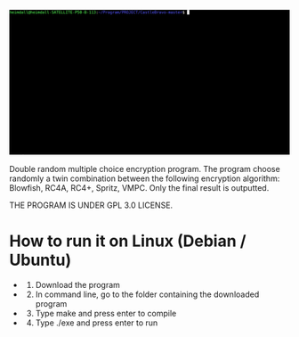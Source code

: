 ![Text](https://github.com/AndryRafam/Program-Output/blob/master/CastleBravo.gif)

Double random multiple choice encryption program. The program choose randomly a twin combination between the following encryption algorithm: Blowfish, RC4A, RC4+, Spritz, VMPC. Only the final result is outputted.

THE PROGRAM IS UNDER GPL 3.0 LICENSE.

# How to run it on Linux (Debian / Ubuntu)
- 1) Download the program
- 2) In command line, go to the folder containing the downloaded program
- 3) Type make and press enter to compile
- 4) Type ./exe and press enter to run
